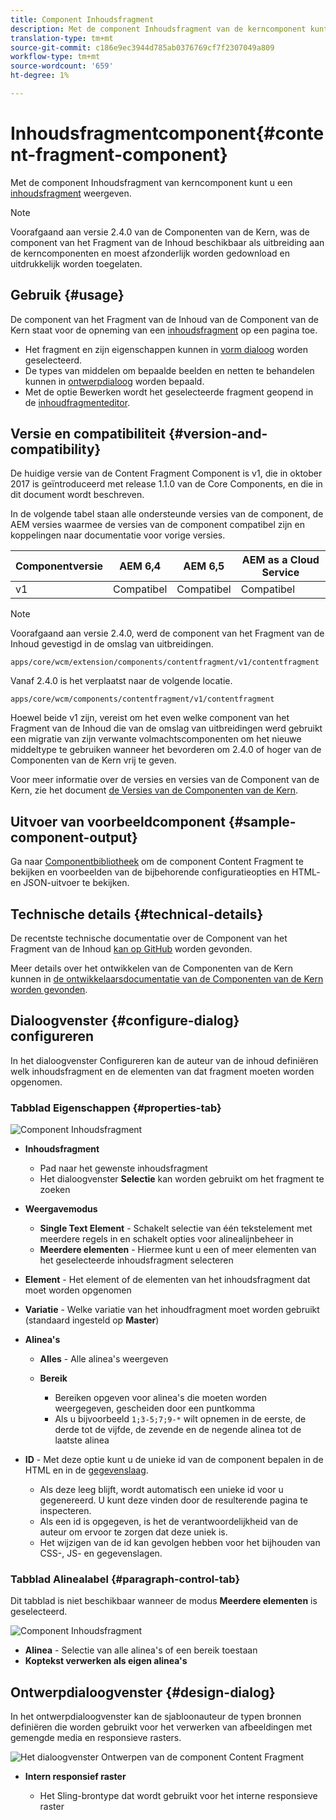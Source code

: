 ```yaml
---
title: Component Inhoudsfragment
description: Met de component Inhoudsfragment van de kerncomponent kunt u een inhoudsfragment weergeven.
translation-type: tm+mt
source-git-commit: c186e9ec3944d785ab0376769cf7f2307049a809
workflow-type: tm+mt
source-wordcount: '659'
ht-degree: 1%

---
```



# Inhoudsfragmentcomponent{#content-fragment-component}

Met de component Inhoudsfragment van kerncomponent kunt u een [inhoudsfragment](https://docs.adobe.com/content/help/en/experience-manager-cloud-service/assets/content-fragments/content-fragments.html) weergeven.

>[!NOTE]
>
>Voorafgaand aan versie 2.4.0 van de Componenten van de Kern, was de component van het Fragment van de Inhoud beschikbaar als uitbreiding aan de kerncomponenten en moest afzonderlijk worden gedownload en uitdrukkelijk worden toegelaten.

## Gebruik {#usage}

De component van het Fragment van de Inhoud van de Component van de Kern staat voor de opneming van een [inhoudsfragment](https://docs.adobe.com/content/help/en/experience-manager-cloud-service/assets/content-fragments/content-fragments.html) op een pagina toe.

* Het fragment en zijn eigenschappen kunnen in [vorm dialoog](#configure-dialog) worden geselecteerd.
* De types van middelen om bepaalde beelden en netten te behandelen kunnen in [ontwerpdialoog](#design-dialog) worden bepaald.
* Met de optie Bewerken wordt het geselecteerde fragment geopend in de [inhoudfragmenteditor](https://docs.adobe.com/content/help/en/experience-manager-cloud-service/assets/content-fragments/content-fragments-variations.html).

## Versie en compatibiliteit {#version-and-compatibility}

De huidige versie van de Content Fragment Component is v1, die in oktober 2017 is geïntroduceerd met release 1.1.0 van de Core Components, en die in dit document wordt beschreven.

In de volgende tabel staan alle ondersteunde versies van de component, de AEM versies waarmee de versies van de component compatibel zijn en koppelingen naar documentatie voor vorige versies.

| Componentversie | AEM 6,4 | AEM 6,5 | AEM as a Cloud Service |
|--- |--- |---|---|
| v1 | Compatibel | Compatibel | Compatibel |

>[!NOTE]
>
>Voorafgaand aan versie 2.4.0, werd de component van het Fragment van de Inhoud gevestigd in de omslag van uitbreidingen.
>
> `apps/core/wcm/extension/components/contentfragment/v1/contentfragment`
> 
>Vanaf 2.4.0 is het verplaatst naar de volgende locatie.
>
>`apps/core/wcm/components/contentfragment/v1/contentfragment`
>
>Hoewel beide v1 zijn, vereist om het even welke component van het Fragment van de Inhoud die van de omslag van uitbreidingen werd gebruikt een migratie van zijn verwante volmachtscomponenten om het nieuwe middeltype te gebruiken wanneer het bevorderen om 2.4.0 of hoger van de Componenten van de Kern vrij te geven.

Voor meer informatie over de versies en versies van de Component van de Kern, zie het document [de Versies van de Componenten van de Kern](/help/versions.md).

## Uitvoer van voorbeeldcomponent {#sample-component-output}

Ga naar [Componentbibliotheek](https://adobe.com/go/aem_cmp_library_cf) om de component Content Fragment te bekijken en voorbeelden van de bijbehorende configuratieopties en HTML- en JSON-uitvoer te bekijken.

## Technische details {#technical-details}

De recentste technische documentatie over de Component van het Fragment van de Inhoud [kan op GitHub](https://adobe.com/go/aem_cmp_tech_cf_v1) worden gevonden.

Meer details over het ontwikkelen van de Componenten van de Kern kunnen in [de ontwikkelaarsdocumentatie van de Componenten van de Kern worden gevonden](/help/developing/overview.md).

## Dialoogvenster {#configure-dialog} configureren

In het dialoogvenster Configureren kan de auteur van de inhoud definiëren welk inhoudsfragment en de elementen van dat fragment moeten worden opgenomen.

### Tabblad Eigenschappen {#properties-tab}

![Component Inhoudsfragment](/help/assets/content-fragment-edit-properties.png)

* **Inhoudsfragment**

   * Pad naar het gewenste inhoudsfragment
   * Het dialoogvenster **Selectie** kan worden gebruikt om het fragment te zoeken

* **Weergavemodus**
   * **Single Text Element**  - Schakelt selectie van één tekstelement met meerdere regels in en schakelt opties voor alinealijnbeheer in
   * **Meerdere elementen**  - Hiermee kunt u een of meer elementen van het geselecteerde inhoudsfragment selecteren
* **Element**  - Het element of de elementen van het inhoudsfragment dat moet worden opgenomen
* **Variatie**  - Welke variatie van het inhoudfragment moet worden gebruikt (standaard ingesteld op  **Master**)

* **Alinea&#39;s**

   * **Alles**  - Alle alinea&#39;s weergeven
   * **Bereik**

      * Bereiken opgeven voor alinea&#39;s die moeten worden weergegeven, gescheiden door een puntkomma
      * Als u bijvoorbeeld `1;3-5;7;9-*` wilt opnemen in de eerste, de derde tot de vijfde, de zevende en de negende alinea tot de laatste alinea
* **ID**  - Met deze optie kunt u de unieke id van de component bepalen in de HTML en in de  [gegevenslaag](/help/developing/data-layer/overview.md).
   * Als deze leeg blijft, wordt automatisch een unieke id voor u gegenereerd. U kunt deze vinden door de resulterende pagina te inspecteren.
   * Als een id is opgegeven, is het de verantwoordelijkheid van de auteur om ervoor te zorgen dat deze uniek is.
   * Het wijzigen van de id kan gevolgen hebben voor het bijhouden van CSS-, JS- en gegevenslagen.

### Tabblad Alinealabel {#paragraph-control-tab}

Dit tabblad is niet beschikbaar wanneer de modus **Meerdere elementen** is geselecteerd.

![Component Inhoudsfragment](/help/assets/content-fragment-edit-paragraph.png)

* **Alinea** - Selectie van alle alinea&#39;s of een bereik toestaan
* **Koptekst verwerken als eigen alinea&#39;s**

## Ontwerpdialoogvenster {#design-dialog}

In het ontwerpdialoogvenster kan de sjabloonauteur de typen bronnen definiëren die worden gebruikt voor het verwerken van afbeeldingen met gemengde media en responsieve rasters.

![Het dialoogvenster Ontwerpen van de component Content Fragment](/help/assets/content-fragment-design.png)

* **Intern responsief raster**

   * Het Sling-brontype dat wordt gebruikt voor het interne responsieve raster

